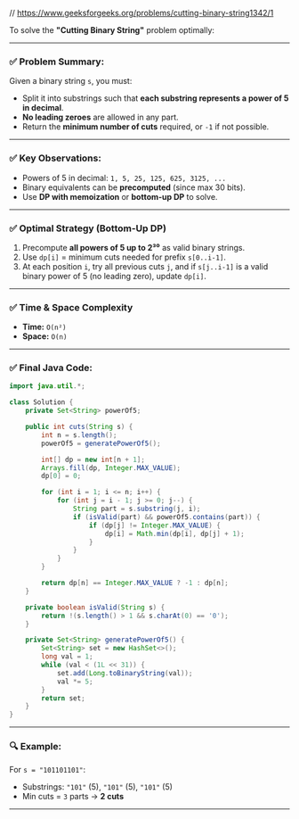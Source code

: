 // https://www.geeksforgeeks.org/problems/cutting-binary-string1342/1

To solve the **"Cutting Binary String"** problem optimally:

---

### ✅ **Problem Summary:**

Given a binary string `s`, you must:

* Split it into substrings such that **each substring represents a power of 5 in decimal**.
* **No leading zeroes** are allowed in any part.
* Return the **minimum number of cuts** required, or `-1` if not possible.

---

### ✅ **Key Observations:**

* Powers of 5 in decimal: `1, 5, 25, 125, 625, 3125, ...`
* Binary equivalents can be **precomputed** (since max 30 bits).
* Use **DP with memoization** or **bottom-up DP** to solve.

---

### ✅ **Optimal Strategy (Bottom-Up DP)**

1. Precompute **all powers of 5 up to 2³⁰** as valid binary strings.
2. Use `dp[i]` = minimum cuts needed for prefix `s[0..i-1]`.
3. At each position `i`, try all previous cuts `j`, and if `s[j..i-1]` is a valid binary power of 5 (no leading zero), update `dp[i]`.

---

### ✅ **Time & Space Complexity**

* **Time:** `O(n²)`
* **Space:** `O(n)`

---

### ✅ **Final Java Code:**

```java
import java.util.*;

class Solution {
    private Set<String> powerOf5;

    public int cuts(String s) {
        int n = s.length();
        powerOf5 = generatePowerOf5();

        int[] dp = new int[n + 1];
        Arrays.fill(dp, Integer.MAX_VALUE);
        dp[0] = 0;

        for (int i = 1; i <= n; i++) {
            for (int j = i - 1; j >= 0; j--) {
                String part = s.substring(j, i);
                if (isValid(part) && powerOf5.contains(part)) {
                    if (dp[j] != Integer.MAX_VALUE) {
                        dp[i] = Math.min(dp[i], dp[j] + 1);
                    }
                }
            }
        }

        return dp[n] == Integer.MAX_VALUE ? -1 : dp[n];
    }

    private boolean isValid(String s) {
        return !(s.length() > 1 && s.charAt(0) == '0');
    }

    private Set<String> generatePowerOf5() {
        Set<String> set = new HashSet<>();
        long val = 1;
        while (val < (1L << 31)) {
            set.add(Long.toBinaryString(val));
            val *= 5;
        }
        return set;
    }
}
```

---

### 🔍 Example:

For `s = "101101101"`:

* Substrings: `"101"` (5), `"101"` (5), `"101"` (5)
* Min cuts = `3` parts → **2 cuts**

---
